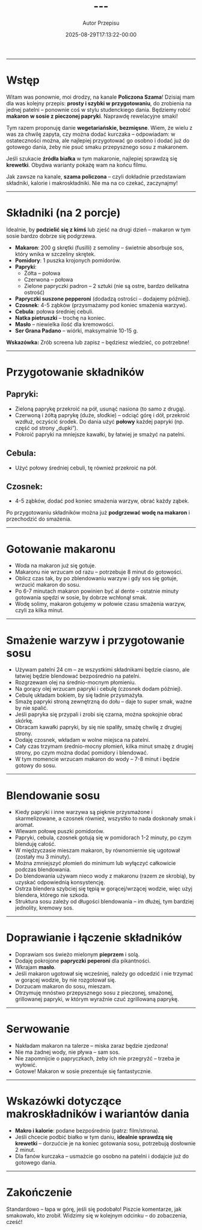 ﻿---
draft: true
title: "---"
author: "Autor Przepisu"
recipe_image: images/recipe-headers/default.jpg
date: 2025-08-29T17:13:22-00:00
categories: ["do-kategoryzacji"]
tags: ["draft"]
tagline: "Przepis do sformatowania"
servings: 4
prep_time: 15
cook: true
cook_time: 30
calories: 300
protein: 20
fat: 10
carbohydrate: 25
---
---

# Wstęp

Witam was ponownie, moi drodzy, na kanale **Policzona Szama**! Dzisiaj mam dla was kolejny przepis: **prosty i szybki w przygotowaniu**, do zrobienia na jednej patelni – ponownie coś w stylu studenckiego dania. Będziemy robić **makaron w sosie z pieczonej papryki**. Naprawdę rewelacyjne smaki!

Tym razem proponuję danie **wegetariańskie, bezmięsne**. Wiem, że wielu z was za chwilę zapyta, czy można dodać kurczaka – odpowiadam: w ostateczności można, ale najlepiej przygotować go osobno i dodać już do gotowego dania, żeby nie psuć smaku przepysznego sosu z makaronem.

Jeśli szukacie **źródła białka** w tym makaronie, najlepiej sprawdzą się **krewetki**. Obydwa warianty pokażę wam na końcu filmu.

Jak zawsze na kanale, **szama policzona** – czyli dokładnie przedstawiam składniki, kalorie i makroskładniki. Nie ma na co czekać, zaczynajmy!

---

# Składniki (na 2 porcje)

Idealnie, by **podzielić się z kimś** lub zjeść na drugi dzień – makaron w tym sosie bardzo dobrze się podgrzewa.

- **Makaron**: 200 g skrętki (fusilli) z semoliny – świetnie absorbuje sos, który wnika w szczeliny skrętek.
- **Pomidory**: 1 puszka krojonych pomidorów.
- **Papryki**:
  - Żółta – połowa
  - Czerwona – połowa
  - Zielone papryczki padron – 2 sztuki (nie są ostre, bardzo delikatna ostrość)
- **Papryczki suszone pepperoni** (dodadzą ostrości – dodajemy później).
- **Czosnek**: 4-5 ząbków (przysmażamy pod koniec smażenia warzyw).
- **Cebula**: połowa średniej cebuli.
- **Natka pietruszki** – trochę na koniec.
- **Masło** – niewielka ilość dla kremowości.
- **Ser Grana Padano** – wiórki, maksymalnie 10-15 g.

**Wskazówka:** Zrób screena lub zapisz – będziesz wiedzieć, co potrzebne!

---

# Przygotowanie składników

## Papryki:
- Zieloną paprykę przekroić na pół, usunąć nasiona (to samo z drugą).
- Czerwoną i żółtą paprykę (duże, słodkie) – odciąć górę i dół, przekroić wzdłuż, oczyścić środek. Do dania użyć **połowy** każdej papryki (np. część od strony „dupki”).
- Pokroić papryki na mniejsze kawałki, by łatwiej je smażyć na patelni.

## Cebula:
- Użyć połowy średniej cebuli, tę również przekroić na pół.

## Czosnek:
- 4-5 ząbków, dodać pod koniec smażenia warzyw, obrać każdy ząbek.

Po przygotowaniu składników można już **podgrzewać wodę na makaron** i przechodzić do smażenia.

---

# Gotowanie makaronu

- Woda na makaron już się gotuje.
- Makaronu nie wrzucam od razu – potrzebuje 8 minut do gotowości.
- Oblicz czas tak, by po zblendowaniu warzyw i gdy sos się gotuje, wrzucić makaron do sosu.
- Po 6-7 minutach makaron powinien być al dente – ostatnie minuty gotowania spędzi w sosie, by dobrze wchłonął smak.
- Wodę solimy, makaron gotujemy w połowie czasu smażenia warzyw, czyli za kilka minut.

---

# Smażenie warzyw i przygotowanie sosu

- Używam patelni 24 cm – ze wszystkimi składnikami będzie ciasno, ale łatwiej będzie blendować bezpośrednio na patelni.
- Rozgrzewam olej na średnio-mocnym płomieniu.
- Na gorący olej wrzucam papryki i cebulę (czosnek dodam później).
- Cebulę układam bokiem, by się ładnie przysmażyła.
- Smażę papryki stroną zewnętrzną do dołu – daje to super smak, ważne by nie spalić.
- Jeśli papryka się przypali i zrobi się czarna, można spokojnie obrać skórkę.
- Obracam kawałki papryki, by się nie spaliły, smażę chwilę z drugiej strony.
- Dodaję czosnek, wkładam w wolne miejsca na patelni.
- Cały czas trzymam średnio-mocny płomień, kilka minut smażę z drugiej strony, po czym można dodać pomidory i blendować.
- W tym momencie wrzucam makaron do wody – 7-8 minut i będzie gotowy do sosu.

---

# Blendowanie sosu

- Kiedy papryki i inne warzywa są pięknie przysmażone i skarmelizowane, a czosnek również, wszystko to nada doskonały smak i aromat.
- Wlewam połowę puszki pomidorów.
- Papryki, cebula, czosnek gotują się w pomidorach 1-2 minuty, po czym blenduję całość.
- W międzyczasie mieszam makaron, by równomiernie się ugotował (zostały mu 3 minuty).
- Można zmniejszyć płomień do minimum lub wyłączyć całkowicie podczas blendowania.
- Do blendowania używam nieco wody z makaronu (razem ze skrobią), by uzyskać odpowiednią konsystencję.
- Ostrza blendera szybciej się tępią w gorącej/wrzącej wodzie, więc użyj blendera, którego nie szkoda.
- Struktura sosu zależy od długości blendowania – im dłużej, tym bardziej jednolity, kremowy sos.

---

# Doprawianie i łączenie składników

- Doprawiam sos świeżo mielonym **pieprzem** i solą.
- Dodaję pokrojone **papryczki peperoni** dla pikantności.
- Wkrajam **masło**.
- Jeśli makaron ugotował się wcześniej, należy go odcedzić i nie trzymać w gorącej wodzie, by nie rozgotował się.
- Dorzucam makaron do sosu, mieszam.
- Otrzymuję mnóstwo przepysznego sosu z pieczonej, smażonej, grillowanej papryki, w którym wyraźnie czuć zgrillowaną paprykę.

---

# Serwowanie

- Nakładam makaron na talerze – miska zaraz będzie zjedzona!
- Nie ma żadnej wody, nie pływa – sam sos.
- Nie zapomnijcie o papryczkach, żeby ich nie przegryźć – trzeba je wyłowić.
- Gotowe! Makaron w sosie prezentuje się fantastycznie.

---

# Wskazówki dotyczące makroskładników i wariantów dania

- **Makro i kalorie**: podane bezpośrednio (patrz: film/strona).
- Jeśli chcecie podbić białko w tym daniu, **idealnie sprawdzą się krewetki** – dorzućcie je na koniec gotowania sosu, potrzebują dosłownie 2 minut.
- Dla fanów kurczaka – usmażcie go osobno na patelni i dodajcie już do gotowego dania.

---

# Zakończenie

Standardowo – łapa w górę, jeśli się podobało! Piszcie komentarze, jak smakowało, kto zrobił. Widzimy się w kolejnym odcinku – do zobaczenia, cześć!